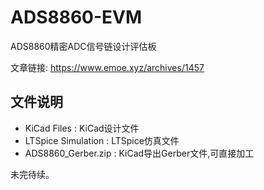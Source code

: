 # ADS8860-EVM

ADS8860精密ADC信号链设计评估板

文章链接:  https://www.emoe.xyz/archives/1457

## 文件说明

- KiCad Files : KiCad设计文件  
- LTSpice Simulation : LTSpice仿真文件  
- ADS8860_Gerber.zip : KiCad导出Gerber文件,可直接加工

未完待续。





